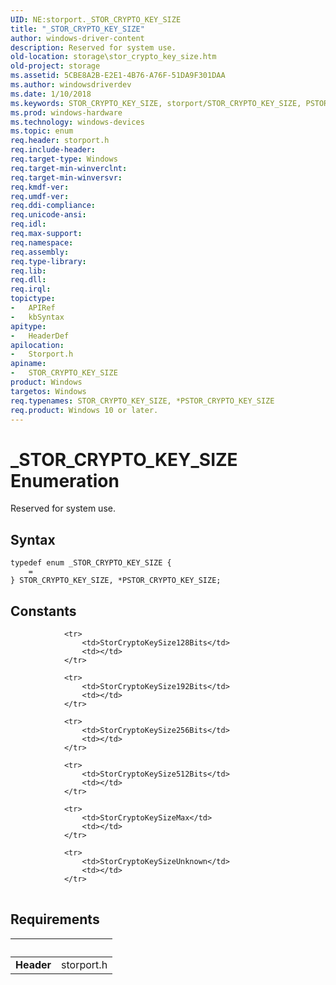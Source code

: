 ```yaml
---
UID: NE:storport._STOR_CRYPTO_KEY_SIZE
title: "_STOR_CRYPTO_KEY_SIZE"
author: windows-driver-content
description: Reserved for system use.
old-location: storage\stor_crypto_key_size.htm
old-project: storage
ms.assetid: 5CBE8A2B-E2E1-4B76-A76F-51DA9F301DAA
ms.author: windowsdriverdev
ms.date: 1/10/2018
ms.keywords: STOR_CRYPTO_KEY_SIZE, storport/STOR_CRYPTO_KEY_SIZE, PSTOR_CRYPTO_KEY_SIZE, _STOR_CRYPTO_KEY_SIZE, PSTOR_CRYPTO_KEY_SIZE enumeration pointer [Storage Devices], storage.stor_crypto_key_size, *PSTOR_CRYPTO_KEY_SIZE, storport/, STOR_CRYPTO_KEY_SIZE enumeration [Storage Devices], storport/PSTOR_CRYPTO_KEY_SIZE
ms.prod: windows-hardware
ms.technology: windows-devices
ms.topic: enum
req.header: storport.h
req.include-header: 
req.target-type: Windows
req.target-min-winverclnt: 
req.target-min-winversvr: 
req.kmdf-ver: 
req.umdf-ver: 
req.ddi-compliance: 
req.unicode-ansi: 
req.idl: 
req.max-support: 
req.namespace: 
req.assembly: 
req.type-library: 
req.lib: 
req.dll: 
req.irql: 
topictype:
-	APIRef
-	kbSyntax
apitype:
-	HeaderDef
apilocation:
-	Storport.h
apiname:
-	STOR_CRYPTO_KEY_SIZE
product: Windows
targetos: Windows
req.typenames: STOR_CRYPTO_KEY_SIZE, *PSTOR_CRYPTO_KEY_SIZE
req.product: Windows 10 or later.
---
```


# _STOR_CRYPTO_KEY_SIZE Enumeration
Reserved for system use.

## Syntax
````
typedef enum _STOR_CRYPTO_KEY_SIZE { 
    = 
} STOR_CRYPTO_KEY_SIZE, *PSTOR_CRYPTO_KEY_SIZE;
````

## Constants

<table>
            
                <tr>
                    <td>StorCryptoKeySize128Bits</td>
                    <td></td>
                </tr>
            
                <tr>
                    <td>StorCryptoKeySize192Bits</td>
                    <td></td>
                </tr>
            
                <tr>
                    <td>StorCryptoKeySize256Bits</td>
                    <td></td>
                </tr>
            
                <tr>
                    <td>StorCryptoKeySize512Bits</td>
                    <td></td>
                </tr>
            
                <tr>
                    <td>StorCryptoKeySizeMax</td>
                    <td></td>
                </tr>
            
                <tr>
                    <td>StorCryptoKeySizeUnknown</td>
                    <td></td>
                </tr>
</table>


## Requirements
| &nbsp; | &nbsp; |
| ---- |:---- |
| **Header** | storport.h |